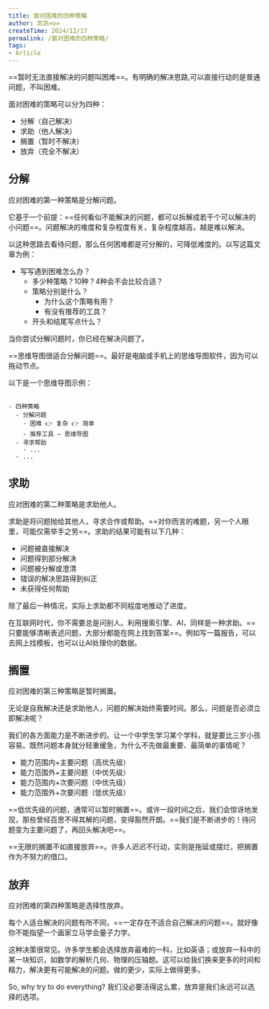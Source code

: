```yaml
---
title: 面对困难的四种策略
author: 凯凯=v=
createTime: 2024/12/17
permalink: /面对困难的四种策略/
tags:
- Article
---
```


==暂时无法直接解决的问题叫困难==。有明确的解决思路,可以直接行动的是普通问题，不叫困难。

面对困难的策略可以分为四种：

- 分解（自己解决）
- 求助（他人解决）
- 搁置（暂时不解决）
- 放弃（完全不解决）

## 分解

应对困难的第一种策略是分解问题。

它基于一个前提：==任何看似不能解决的问题，都可以拆解成若干个可以解决的小问题==。问题解决的难度和复杂程度有关，复杂程度越高，越是难以解决。

以这种思路去看待问题，那么任何困难都是可分解的，可降低难度的。以写这篇文章为例：

- 写写遇到困难怎么办？
  - 多少种策略？10种？4种会不会比较合适？
  - 策略分别是什么？
    - 为什么这个策略有用？
    - 有没有推荐的工具？
  - 开头和结尾写点什么？

当你尝试分解问题时，你已经在解决问题了。

==思维导图很适合分解问题==。最好是电脑或手机上的思维导图软件，因为可以拖动节点。

以下是一个思维导图示例：


```markmap

- 四种策略
  - 分解问题
    - 困难 👉 复杂 👉 简单
    - 推荐工具 — 思维导图
  - 寻求帮助
    - ...
  - ...

```

## 求助

应对困难的第二种策略是求助他人。

求助是将问题抛给其他人，寻求合作或帮助。==对你而言的难题，另一个人眼里，可能仅需举手之劳==。求助的结果可能有以下几种：

- 问题被直接解决
- 问题得到部分解决
- 问题被分解或澄清
- 错误的解决思路得到纠正
- 未获得任何帮助

除了最后一种情况，实际上求助都不同程度地推动了进度。

在互联网时代，你不需要总是问别人。利用搜索引擎、AI，同样是一种求助。==只要能够清晰表述问题，大部分都能在网上找到答案==。例如写一篇报告，可以去网上找模板，也可以让AI处理你的数据。

## 搁置

应对困难的第三种策略是暂时搁置。

无论是自我解决还是求助他人，问题的解决始终需要时间。那么，问题是否必须立即解决呢？

我们的各方面能力是不断进步的。让一个中学生学习某个学科，就是要比三岁小孩容易。既然问题本身就分轻重缓急，为什么不先做最重要、最简单的事情呢？

- 能力范围内+主要问题（高优先级）
- 能力范围外+主要问题（中优先级）
- 能力范围内+次要问题（中优先级）
- 能力范围外+次要问题（低优先级）

==低优先级的问题，通常可以暂时搁置==。或许一段时间之后，我们会惊讶地发现，那些曾经百思不得其解的问题，变得豁然开朗。==我们是不断进步的！待问题变为主要问题了，再回头解决吧==。

==无限的搁置不如直接放弃==。许多人迟迟不行动，实则是拖延或摆烂，把搁置作为不努力的借口。

## 放弃

应对困难的第四种策略是选择性放弃。

每个人适合解决的问题有所不同，==一定存在不适合自己解决的问题==。就好像你不能指望一个画家立马学会量子力学。

这种决策很常见。许多学生都会选择放弃最难的一科，比如英语；或放弃一科中的某一块知识，如数学的解析几何、物理的压轴题。这可以给我们换来更多的时间和精力，解决更有可能解决的问题。做的更少，实际上做得更多。

So, why try to do everything? 我们没必要活得这么累，放弃是我们永远可以选择的选项。